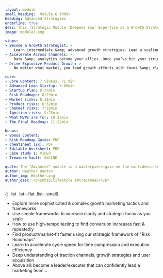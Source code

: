 ```yaml
---
layout: module
small_heading:  Module 6 (PRO)
heading: Advanced Strategies 
underline: true
desc: This 'Strategic Module' Deepens Your Expertise as a Growth Strategist...
image: module3.png

steps:
- Become a Growth Strategist: >
    Learn intermediate &amp; advanced growth strategies. Lead a scaling growth team with confidence.
- Accelerate Across Channels: >
    Data &amp; analytics become your allies. Once you’ve hit your stride, learn to increase cadence & tempo.
- Drive Explosive Product Growth: >
    No matter what market, you lead growth efforts with focus &amp; clarity of vision. Bridge high-level strategy and practical execution.

core:
- Core Content: 7 videos, 71 min
- Advanced Lean Startup: 3:09min
- Startup Plan: 9:37min
- Risk Roadmaps: 8:29min
- Market risks: 8:11min
- Product risks: 6:32min
- Channel risks: 7:18min
- Ignition risks: 9:28min
- What MVPs are for: 10:13min
- The Final Roadmap: 11:22min

bonus:
- Bonus Content:
- Risk Roadmap Guide: PDF
- Cheatsheet (2x): PDF
- Editable Worksheet: PDF
- Case study 1: VIDEO
- Treasure Vault: ONLINE

quote: The "Advanced" module is a masterpiece—gave me the confidence to pursue a career in growth myself
author: Heather Dawton
author_img: Heather.png
author_desc: <p>&nbsp;lifestyle entrepreneur</p>
---
```


{: .list .list--flat .list--small}
<!-- 
- Use radical empathy for great emotional effects in digital sales environments
 -->
- Explore more sophisticated &amp; complex growth marketing tactics and frameworks
- Use simple frameworks to increase clarity and strategic focus as you scale
- How to use high-tempo testing to find conversion increases fast &amp; repeatedly
- Find product/market-fit faster using our strategic framework of "Risk Roadmaps"
- Learn to accelerate cycle speed for time compression and execution efficiency
- Deep understanding of traction channels, growth strategies and user acquisition
- Above all: become a leader/executer that can confidently lead a marketing team…